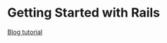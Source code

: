 # Getting Started with Rails
[Blog tutorial](https://guides.rubyonrails.org/getting_started.html#setting-the-application-home-page)